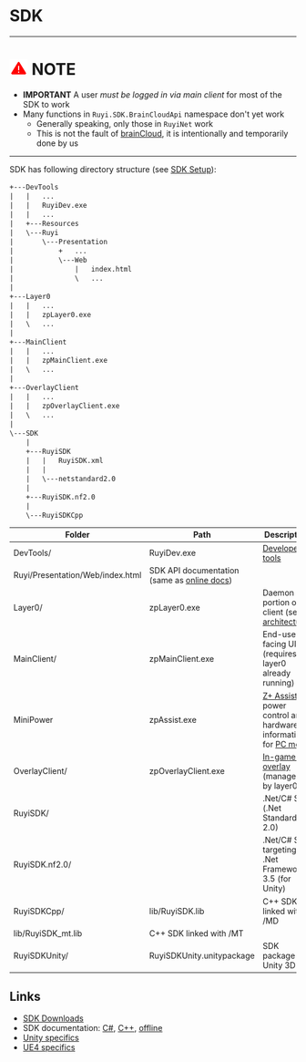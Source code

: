 # SDK

---
# ![](/docs/img/warning.png) NOTE

- __IMPORTANT__ A user _must be logged in via main client_ for most of the SDK to work
- Many functions in `Ruyi.SDK.BrainCloudApi` namespace don't yet work
	- Generally speaking, only those in `RuyiNet` work
    - This is not the fault of [brainCloud](http://getbraincloud.com/), it is intentionally and temporarily done by us

---

SDK has following directory structure (see [SDK Setup](../tutorials/setup.md)):
```
+---DevTools
|   |   ...
|   |   RuyiDev.exe
|   |   ...
|   +---Resources
|   \---Ruyi
|       \---Presentation
|           +   ...
|           \---Web
|               |   index.html
|               \   ...
|                       
+---Layer0
|   |   ...
|   |   zpLayer0.exe
|   \   ...
|                               
+---MainClient
|   |   ...
|   |   zpMainClient.exe
|   \   ...
|
+---OverlayClient
|   |   ...
|   |   zpOverlayClient.exe
|   \   ...
|
\---SDK
    |   
    +---RuyiSDK
    |   |   RuyiSDK.xml
    |   |   
    |   \---netstandard2.0
    |               
    +---RuyiSDK.nf2.0
    |       
    \---RuyiSDKCpp
```

Folder | Path | Description
-|-|-
DevTools/ | RuyiDev.exe | [Developer tools](devtool.md)
| Ruyi/Presentation/Web/index.html | SDK API documentation (same as [online docs](http://dev.playruyi.com/api))
Layer0/ | zpLayer0.exe | Daemon portion of client (see [architecture](layer0.md))
MainClient/ | zpMainClient.exe | End-user facing UI (requires layer0 already running)
MiniPower | zpAssist.exe | [Z+ Assist](ruyi_assist.md); power control and hardware information for [PC mode](pc_mode.md)
OverlayClient/ | zpOverlayClient.exe | [In-game UI overlay](overlay.md) (managed by layer0)
RuyiSDK/ | | .Net/C# SDK (.Net Standard 2.0)
RuyiSDK.nf2.0/ | | .Net/C# SDK targeting .Net Framework 3.5 (for Unity)
RuyiSDKCpp/ | lib/RuyiSDK.lib | C++ SDK linked with /MD
| lib/RuyiSDK_mt.lib | C++ SDK linked with /MT
RuyiSDKUnity/ | RuyiSDKUnity.unitypackage | SDK package for Unity 3D

## Links

* [SDK Downloads](https://github.com/subor/sdk/releases)
* SDK documentation: [C#](http://subor.github.io/api/cs/en-US/), [C++](https://subor.github.io/api/cpp/en-US/), [offline](https://github.com/subor/subor.github.io)
* [Unity specifics](unity.md)
* [UE4 specifics](ue4.md)
